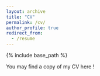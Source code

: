 ```yaml
---
layout: archive
title: "CV"
permalink: /cv/
author_profile: true
redirect_from:
  - /resume
---
```


{% include base_path %}

You may find a copy of my CV here !
